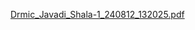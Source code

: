 [Drmic_Javadi_Shala-1_240812_132025.pdf](https://github.com/user-attachments/files/16581194/Drmic_Javadi_Shala-1_240812_132025.pdf)
